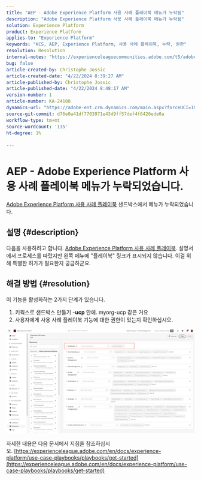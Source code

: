 ```yaml
---
title: "AEP - Adobe Experience Platform 사용 사례 플레이북 메뉴가 누락됨"
description: "Adobe Experience Platform 사용 사례 플레이북 메뉴가 누락됨"
solution: Experience Platform
product: Experience Platform
applies-to: "Experience Platform"
keywords: "KCS, AEP, Experience Platform, 사용 사례 플레이북, 누락, 권한"
resolution: Resolution
internal-notes: "https://experienceleaguecommunities.adobe.com/t5/adobe-experience-platform/use-case-playbooks-not-visible/td-p/667573"
bug: false
article-created-by: Christophe Jossic
article-created-date: "4/22/2024 8:39:27 AM"
article-published-by: Christophe Jossic
article-published-date: "4/22/2024 8:48:17 AM"
version-number: 1
article-number: KA-24108
dynamics-url: "https://adobe-ent.crm.dynamics.com/main.aspx?forceUCI=1&pagetype=entityrecord&etn=knowledgearticle&id=7a4933d2-8300-ef11-a1fe-6045bd006b25"
source-git-commit: d76e0a41df7703971e43d9ff57def4f6426ede0a
workflow-type: tm+mt
source-wordcount: '135'
ht-degree: 1%

---
```


# AEP - Adobe Experience Platform 사용 사례 플레이북 메뉴가 누락되었습니다.


[Adobe Experience Platform 사용 사례 플레이북](https://experienceleague.adobe.com/en/docs/experience-platform/use-case-playbooks/playbooks/overview) 샌드박스에서 메뉴가 누락되었습니다.

## 설명 {#description}

다음을 사용하려고 합니다. [Adobe Experience Platform 사용 사례 플레이북](https://experienceleague.adobe.com/en/docs/experience-platform/use-case-playbooks/playbooks/overview). 설명서에서 프로세스를 따랐지만 왼쪽 메뉴에 &quot;플레이북&quot; 링크가 표시되지 않습니다. 이걸 위해 특별한 허가가 필요한지 궁금하군요.

## 해결 방법 {#resolution}


이 기능을 활성화하는 2가지 단계가 있습니다.

1. 키웍스로 샌드박스 만들기 -<b>ucp</b> 안에. myorg-ucp 같은 거요
2. 사용자에게 사용 사례 플레이북 기능에 대한 권한이 있는지 확인하십시오.




![](assets/dae7e4cb-8400-ef11-a1fe-6045bd006b25.png)



자세한 내용은 다음 문서에서 지침을 참조하십시오. [https://experienceleague.adobe.com/en/docs/experience-platform/use-case-playbooks/playbooks/get-started](https://experienceleague.adobe.com/en/docs/experience-platform/use-case-playbooks/playbooks/get-started)
